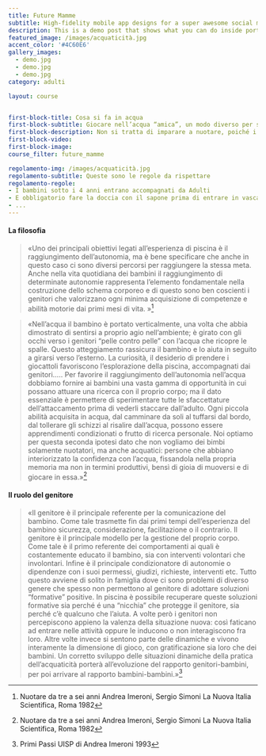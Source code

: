 ```yaml
---
title: Future Mamme
subtitle: High-fidelity mobile app designs for a super awesome social media company.
description: This is a demo post that shows what you can do inside portfolio and blog posts. We’ve included everything you need to create engaging posts and case studies to show off your work in a beautiful way.
featured_image: /images/acquaticità.jpg
accent_color: '#4C60E6'
gallery_images:
  - demo.jpg
  - demo.jpg
  - demo.jpg
category: adulti

layout: course


first-block-title: Cosa si fa in acqua
first-block-subtitle: Giocare nell’acqua “amica”, un modo diverso per stare insieme con mamma e papà.
first-block-description: Non si tratta di imparare a nuotare, poiché i piccoli non hanno la maturità necessaria per apprendere le dinamiche dei gesti natatori, ma di permettere al bambino, con un aiuto stimolante ed attento, di acquisire una certa autonomia nell’acqua, possibile ad ogni età.
first-block-video:
first-block-image:
course_filter: future_mamme

regolamento-img: /images/acquaticità.jpg
regolamento-subtitle: Queste sono le regole da rispettare
regolamento-regole:
- I bambini sotto i 4 anni entrano accompagnati da Adulti
- E obbligatorio fare la doccia con il sapone prima di entrare in vasca
- ...
---
```

#### La filosofia

>«Uno dei principali obiettivi legati all’esperienza di piscina è il raggiungimento dell’autonomia, ma è bene specificare che anche in questo caso ci sono diversi percorsi per raggiungere la stessa meta. Anche nella vita quotidiana dei bambini il raggiungimento di determinate autonomie rappresenta l’elemento fondamentale nella costruzione dello schema corporeo e di questo sono ben coscienti i genitori che valorizzano ogni minima acquisizione di competenze e abilità motorie dai primi mesi di vita. »[^1]


>«Nell’acqua il bambino è portato verticalmente, una volta che abbia dimostrato di sentirsi a proprio agio nell’ambiente; è girato con gli occhi verso i genitori “pelle contro pelle” con l’acqua che ricopre le spalle. Questo atteggiamento rassicura il bambino e lo aiuta in seguito a girarsi verso l’esterno. La curiosità, il desiderio di prendere i giocattoli favoriscono l’esplorazione della piscina, accompagnati dai genitori….. Per favorire il raggiungimento dell’autonomia nell’acqua dobbiamo fornire ai bambini una vasta gamma di opportunità in cui possano attuare una ricerca con il proprio corpo; ma il dato essenziale è permettere di sperimentare tutte le sfaccettature dell’attaccamento prima di vederli staccare dall’adulto.
Ogni piccola abilità acquisita in acqua, dal camminare da soli al tuffarsi dal bordo, dal tollerare gli schizzi al risalire dall’acqua, possono essere apprendimenti condizionati o frutto di ricerca personale.
Noi optiamo per questa seconda ipotesi dato che non vogliamo dei bimbi solamente nuotatori, ma anche acquatici: persone che abbiano interiorizzato la confidenza con l’acqua, fissandola nella propria memoria ma non in termini produttivi, bensì di gioia di muoversi e di giocare in essa.»[^1]

[^1]: Nuotare da tre a sei anni Andrea Imeroni, Sergio Simoni La Nuova Italia Scientifica, Roma 1982

#### Il ruolo del genitore
>«Il genitore è il principale referente per la comunicazione del bambino. Come tale trasmette fin dai primi tempi dell’esperienza del bambino sicurezza, considerazione, facilitazione o il contrario. Il genitore è il principale modello per la gestione del proprio corpo. Come tale è il primo referente dei comportamenti ai quali è costantemente educato il bambino, sia con interventi volontari che involontari. Infine è il principale condizionatore di autonomie o dipendenze con i suoi permessi, giudizi, richieste, interventi etc. Tutto questo avviene di solito in famiglia dove ci sono problemi di diverso genere che spesso non permettono al genitore di adottare soluzioni “formative” positive.
In piscina è possibile recuperare queste soluzioni formative sia perché é una “nicchia” che protegge il genitore, sia perché c’è qualcuno che l’aiuta. A volte però i genitori non percepiscono appieno la valenza della situazione nuova: così faticano ad entrare nelle attività oppure le inducono o non interagiscono fra loro. Altre volte invece si sentono parte delle dinamiche e vivono interamente la dimensione di gioco, con gratificazione sia loro che dei bambini.
Un corretto sviluppo delle situazioni dinamiche della pratica dell’acquaticità porterà all’evoluzione del rapporto genitori-bambini, per poi arrivare al rapporto bambini-bambini.»[^2]

[^2]: Primi Passi UISP di Andrea Imeroni 1993
